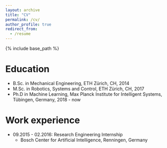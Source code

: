 ```yaml
---
layout: archive
title: "CV"
permalink: /cv/
author_profile: true
redirect_from:
  - /resume
---
```


{% include base_path %}

Education
======
* B.Sc. in Mechanical Engineering, ETH Zürich, CH, 2014
* M.Sc. in Robotics, Systems and Control, ETH Zürich, CH, 2017
* Ph.D in Machine Learning, Max Planck Institute for Intelligent Systems, Tübingen, Germany, 2018 - now

Work experience
======
* 09.2015 - 02.2016: Research Engineering Internship
  * Bosch Center for Artificial Intelligence, Renningen, Germany 
